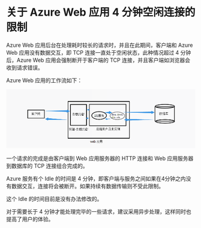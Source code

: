 # 关于 Azure Web 应用 4 分钟空闲连接的限制

Azure Web 应用后台在处理耗时较长的请求时，并且在此期间，客户端和 Azure Web 应用没有数据交互，即 TCP 连接一直处于空闲状态，此种情况超过 4 分钟后，Azure Web 应用会强制断开于客户端的 TCP 连接，并且客户端如浏览器会收到请求错误。

Azure Web 应用的工作流如下：

![work-flow](./media/aog-web-apps-4-minutes-idle-connection-limit/work-flow.png)

一个请求的完成是由客户端到 Web 应用服务器的 HTTP 连接和 Web 应用服务器到数据库的 TCP 连接组合完成的。

Azure 服务有个 Idle 的时间是 4 分钟，即客户端与服务之间如果在4分钟之内没有数据交互，连接将会被断开。如果持续有数据传输则不受此限制。

这个 Idle 的时间目前是没有办法修改的。

对于需要长于 4 分钟才能处理完毕的一些请求，建议采用异步处理，这样同时也提高了用户的体验。
